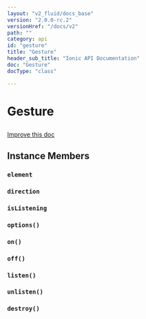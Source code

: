 ```yaml
---
layout: "v2_fluid/docs_base"
version: "2.0.0-rc.2"
versionHref: "/docs/v2"
path: ""
category: api
id: "gesture"
title: "Gesture"
header_sub_title: "Ionic API Documentation"
doc: "Gesture"
docType: "class"

---
```










<h1 class="api-title">
<a class="anchor" name="gesture" href="#gesture"></a>

Gesture





</h1>

<a class="improve-v2-docs" href="http://github.com/driftyco/ionic/edit/master/src/gestures/gesture.ts#L1">
Improve this doc
</a>










<!-- @usage tag -->


<!-- @property tags -->



<!-- instance methods on the class -->

<h2><a class="anchor" name="instance-members" href="#instance-members"></a>Instance Members</h2>

<div id="element"></div>

<h3>
<a class="anchor" name="element" href="#element"></a>
<code>element</code>
  

</h3>












<div id="direction"></div>

<h3>
<a class="anchor" name="direction" href="#direction"></a>
<code>direction</code>
  

</h3>












<div id="isListening"></div>

<h3>
<a class="anchor" name="isListening" href="#isListening"></a>
<code>isListening</code>
  

</h3>












<div id="options"></div>

<h3>
<a class="anchor" name="options" href="#options"></a>
<code>options()</code>
  

</h3>












<div id="on"></div>

<h3>
<a class="anchor" name="on" href="#on"></a>
<code>on()</code>
  

</h3>












<div id="off"></div>

<h3>
<a class="anchor" name="off" href="#off"></a>
<code>off()</code>
  

</h3>












<div id="listen"></div>

<h3>
<a class="anchor" name="listen" href="#listen"></a>
<code>listen()</code>
  

</h3>












<div id="unlisten"></div>

<h3>
<a class="anchor" name="unlisten" href="#unlisten"></a>
<code>unlisten()</code>
  

</h3>












<div id="destroy"></div>

<h3>
<a class="anchor" name="destroy" href="#destroy"></a>
<code>destroy()</code>
  

</h3>















<!-- related link --><!-- end content block -->


<!-- end body block -->

